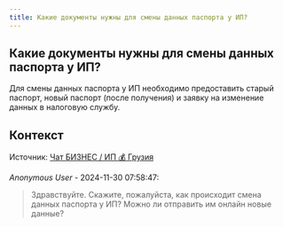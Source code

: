```yaml
---
title: Какие документы нужны для смены данных паспорта у ИП?
---
```


## Какие документы нужны для смены данных паспорта у ИП?

Для смены данных паспорта у ИП необходимо предоставить старый паспорт, новый паспорт (после получения) и заявку на изменение данных в налоговую службу.

## Контекст

Источник: [Чат БИЗНЕС / ИП 💰 Грузия](https://t.me/ip_ge)

_Anonymous User_ - 2024-11-30 07:58:47:

> Здравствуйте. Скажите, пожалуйста, как происходит смена данных паспорта у ИП? Можно ли отправить им онлайн новые данные?

